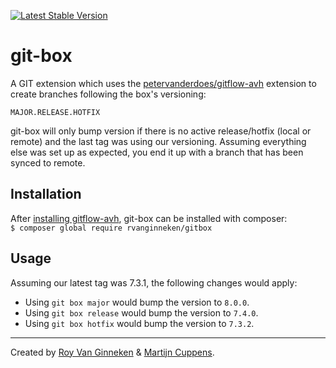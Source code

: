 [![Latest Stable Version](https://poser.pugx.org/rvanginneken/gitbox/v/stable)](https://packagist.org/packages/rvanginneken/gitbox)
# git-box
A GIT extension which uses the [petervanderdoes/gitflow-avh](https://github.com/petervanderdoes/gitflow-avh) extension to create branches following the box's versioning:

`MAJOR.RELEASE.HOTFIX`

git-box will only bump version if there is no active release/hotfix (local or remote) and the last tag was using our versioning.
Assuming everything else was set up as expected, you end it up with a branch that has been synced to remote.

## Installation
After [installing gitflow-avh](https://github.com/petervanderdoes/gitflow-avh/wiki/Installation), git-box can be installed with composer:  
`$ composer global require rvanginneken/gitbox`

## Usage
Assuming our latest tag was 7.3.1, the following changes would apply:

* Using `git box major` would bump the version to `8.0.0`.
* Using `git box release` would bump the version to `7.4.0`.
* Using `git box hotfix` would bump the version to `7.3.2`.

---

Created by [Roy Van Ginneken](https://github.com/rvanginneken) & [Martijn Cuppens](https://github.com/MartijnCuppens).
